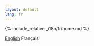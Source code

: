 ```yaml
---
layout: default
lang: fr
---
```


{% include_relative _i18n/fr/home.md %}

<div class="language-switcher">
  <a href="{{ site.baseurl }}/">English</a>
  Français
</div>